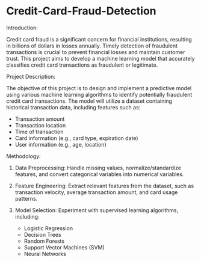 # Credit-Card-Fraud-Detection
Introduction:

Credit card fraud is a significant concern for financial institutions, resulting in billions of dollars in losses annually. Timely detection of fraudulent transactions is crucial to prevent financial losses and maintain customer trust. This project aims to develop a machine learning model that accurately classifies credit card transactions as fraudulent or legitimate.

Project Description:

The objective of this project is to design and implement a predictive model using various machine learning algorithms to identify potentially fraudulent credit card transactions. The model will utilize a dataset containing historical transaction data, including features such as:

- Transaction amount
- Transaction location
- Time of transaction
- Card information (e.g., card type, expiration date)
- User information (e.g., age, location)


Methodology:

1. Data Preprocessing: Handle missing values, normalize/standardize features, and convert categorical variables into numerical variables.

2. Feature Engineering: Extract relevant features from the dataset, such as transaction velocity, average transaction amount, and card usage patterns.

3. Model Selection: Experiment with supervised learning algorithms, including:

    - Logistic Regression
    - Decision Trees
    - Random Forests
    - Support Vector Machines (SVM)
    - Neural Networks
      
